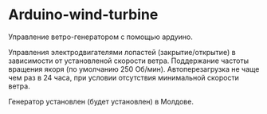 # Arduino-wind-turbine
Управление ветро-генератором с помощью ардуино.

Управления электродвигателями лопастей (закрытие/открытие) в зависимости от установленой скорости ветра.
Поддержание частоты вращения якоря (по умолчанию 250 Об/мин).
Автоперезагрузка не чаще чем раз в 24 часа, при условии отсутствия минимальной скорости ветра.

Генератор установлен (будет установлен) в Молдове.
